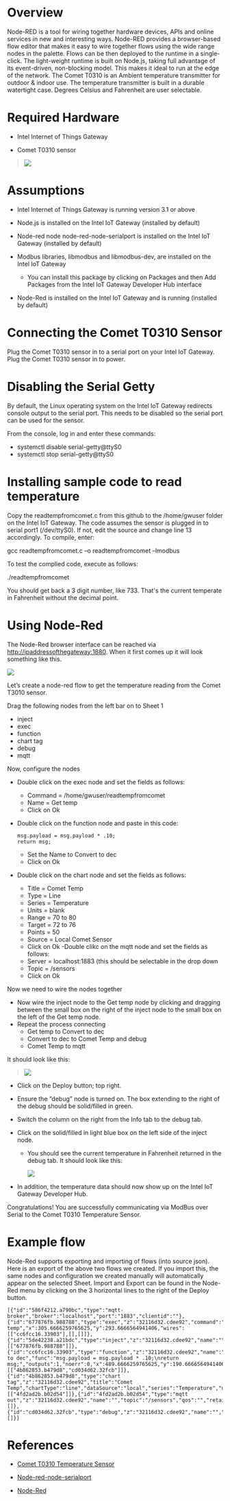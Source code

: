 Overview
========

Node-RED is a tool for wiring together hardware devices, APIs and online
services in new and interesting ways. Node-RED provides a browser-based
flow editor that makes it easy to wire together flows using the wide
range nodes in the palette. Flows can be then deployed to the runtime in
a single-click. The light-weight runtime is built on Node.js, taking
full advantage of its event-driven, non-blocking model. This makes it
ideal to run at the edge of the network. The Comet T0310 is an Ambient temperature transmitter for outdoor & indoor use. The temperature transmitter is built in a durable watertight case. Degrees Celsius and Fahrenheit are user selectable.

Required Hardware
=================

-   Intel Internet of Things Gateway

-   Comet T0310 sensor

> ![](images/image1.png)

Assumptions
===========

-   Intel Internet of Things Gateway is running version 3.1 or above

-   Node.js is installed on the Intel IoT Gateway (installed by default)

-   Node-red node node-red-node-serialport is installed on the Intel IoT
    Gateway (installed by default)
- Modbus libraries, libmodbus and libmodbus-dev, are installed on the Intel IoT Gateway 
	- You can install this package by clicking on Packages and then Add Packages from the Intel IoT Gateway Developer Hub interface

-   Node-Red is installed on the Intel IoT Gateway and is running (installed by default)

Connecting the Comet T0310 Sensor
============================
Plug the Comet T0310 sensor in to a serial port on your Intel IoT Gateway.  Plug the Comet T0310 sensor in to power.  

Disabling the Serial Getty
==========================
By default, the Linux operating system on the Intel IoT Gateway redirects console output to the serial port.  This needs to be disabled so the serial port can be used for the sensor.

From the console, log in and enter these commands:

-	systemctl disable serial-getty@ttyS0
-	systemctl stop serial-getty@ttyS0

Installing sample code to read temperature
========================================
Copy the readtempfromcomet.c from this github to the /home/gwuser folder on the Intel IoT Gateway.
The code assumes the sensor is plugged in to serial port1 (/dev/ttyS0).  If not, edit the source and change line 13 accordingly.
To compile, enter: 

gcc readtempfromcomet.c –o readtempfromcomet –lmodbus

To test the complied code, execute as follows:

./readtempfromcomet

You should get back a 3 digit number, like 733.  That's the current temperate in Fahrenheit without the decimal point.


Using Node-Red
==============
The Node-Red browser interface can be reached via
<http://ipaddressofthegateway:1880>. When it first comes up it will look
something like this.

![](images/image2.png)

Let’s create a node-red flow to get the temperature reading from the Comet T3010 sensor.

Drag the following nodes from the left bar on to Sheet 1

-   inject
-   exec
-   function
-   chart tag
-   debug
-   mqtt

Now, configure the nodes

-   Double click on the exec node and set the fields as follows:
	-   Command = /home/gwuser/readtempfromcomet
	-   Name = Get temp
	-   Click on Ok
-   Double click on the function node and paste in this code:

		msg.payload = msg.payload * .10;
		return msg;

	- Set the Name to Convert to dec
	- Click on Ok
- Double click on the chart node and set the fields as follows:
	- Title = Comet Temp
	- Type = Line
	- Series = Temperature
	- Units = blank
	- Range = 70 to 80
	- Target = 72 to 76
	- Points = 50
	- Source = Local Comet Sensor
	- Click on Ok
-Double clikc on the mqtt node and set the fields as follows:
	- Server = localhost:1883 (this should be selectable in the drop down
	- Topic = /sensors
	- Click on Ok

Now we need to wire the nodes together

-   Now wire the inject node to the Get temp node by clicking and
    dragging between the small box on the right of the inject node to the small box on the left of the Get temp node.
- Repeat the process connecting
	-  Get temp to Convert to dec
	-  Convert to dec to Comet Temp and debug
	-  Comet Temp to mqtt
	
 It should look like this:

> ![](images/image3.png)


-   Click on the Deploy button; top right.

-   Ensure the “debug” node is turned on. The box extending to the right
    of the debug should be solid/filled in green.

-   Switch the column on the right from the Info tab to the debug tab.

-   Click on the solid/filled in light blue box on the left side of the
    inject node.

    -   You should see the current temperature in Fahrenheit returned in
        the debug tab. It should look like this:

    	 ![](images/image4.png)

-   In addition, the temperature data should now show up on the Intel IoT Gateway Developer Hub.

Congratulations! You are successfully communicating via ModBus over Serial to the Comet T0310 Temperature Sensor.

Example flow
============

Node-Red supports exporting and importing of flows (into source json).
Here is an export of the above two flows we created. If you import this,
the same nodes and configuration we created manually will automatically
appear on the selected Sheet. Import and Export can be found in the
Node-Red menu by clicking on the 3 horizontal lines to the right of the
Deploy button.

```
[{"id":"586f4212.a790bc","type":"mqtt-broker","broker":"localhost","port":"1883","clientid":""},{"id":"677876fb.988788","type":"exec","z":"32116d32.cdee92","command":"/home/gwuser/readtempfromcomet","addpay":true,"append":"","useSpawn":"","name":"Get temp","x":305.6666259765625,"y":293.6666564941406,"wires":[["cc6fcc16.33903"],[],[]]},{"id":"5de42238.a21bdc","type":"inject","z":"32116d32.cdee92","name":"","topic":"","payload":"","payloadType":"date","repeat":"5","crontab":"","once":false,"x":145.6666259765625,"y":200.66665649414062,"wires":[["677876fb.988788"]]},{"id":"cc6fcc16.33903","type":"function","z":"32116d32.cdee92","name":"Convert to dec","func":"msg.payload = msg.payload * .10;\nreturn msg;","outputs":1,"noerr":0,"x":489.6666259765625,"y":190.66665649414062,"wires":[["4b862853.b479d8","cd034d62.32fcb"]]},{"id":"4b862853.b479d8","type":"chart tag","z":"32116d32.cdee92","title":"Comet Temp","chartType":"line","dataSource":"local","series":"Temperature","units":"","min":"70","max":"80","targetLow":"72","targetHigh":"76","points":50,"x":712.6666259765625,"y":143.66665649414062,"wires":[["4fd2ad2b.b02d54"]]},{"id":"4fd2ad2b.b02d54","type":"mqtt out","z":"32116d32.cdee92","name":"","topic":"/sensors","qos":"","retain":"","broker":"586f4212.a790bc","x":905.6666259765625,"y":208.66665649414062,"wires":[]},{"id":"cd034d62.32fcb","type":"debug","z":"32116d32.cdee92","name":"","active":false,"console":"false","complete":"false","x":704.6666259765625,"y":291.6666564941406,"wires":[]}]
```

References
==========

-   [Comet T0310 Temperature Sensor](http://www.cometsystem.com/products/t0310-temperature-transmitter-with-rs232-output/reg-T0310)


-   [Node-red-node-serialport](http://flows.nodered.org/node/node-red-node-serialport)

-   [Node-Red](http://nodered.org/)


